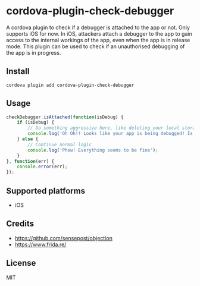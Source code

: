 # cordova-plugin-check-debugger
A cordova plugin to check if a debugger is attached to the app or not. Only supports iOS for now. In iOS, attackers attach a debugger to the app to gain access to the internal workings of the app, even when the app is in release mode. This plugin can be used to check if an unauthorised debugging of the app is in progress.

## Install
```
cordova plugin add cordova-plugin-check-debugger
```

## Usage
```js
checkDebugger.isAttached(function(isDebug) {
    if (isDebug) {
        // Do something aggressive here, like deleting your local storage or closing the app
        console.log('Oh Oh!! Looks like your app is being debugged! Is it you or an intruder?');
    } else {
        // Continue normal logic
        console.log('Phew! Everything seems to be fine');
    }
}, function(err) {
    console.error(err);
});
```

## Supported platforms
* iOS

## Credits
* https://github.com/sensepost/objection
* https://www.frida.re/

## License
MIT
